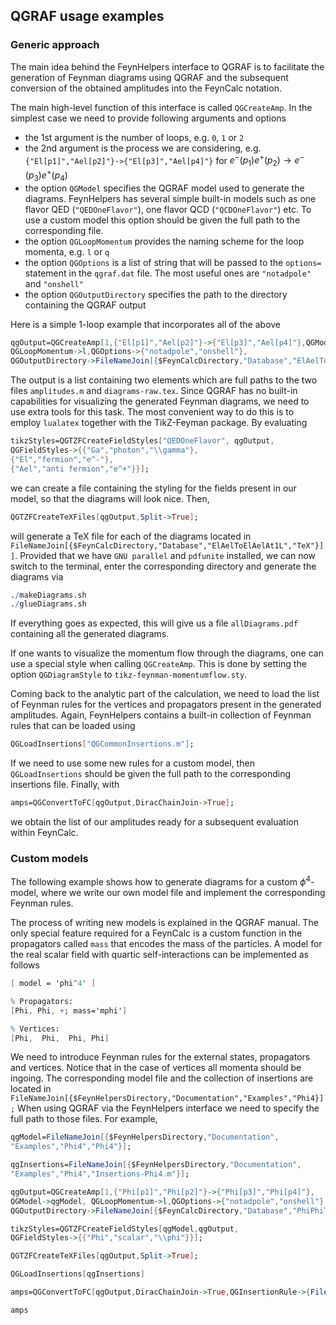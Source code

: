 ## QGRAF usage examples

### Generic approach

The main idea behind the FeynHelpers interface to QGRAF is to facilitate the generation of Feynman diagrams using QGRAF and the subsequent conversion of the obtained amplitudes into the FeynCalc notation.

The main high-level function of this interface is called `QGCreateAmp`. In the simplest case we need to provide following arguments and options

- the 1st argument is the number of loops, e.g. `0`, `1` or `2`
- the 2nd argument is the process we are considering, e.g. `{"El[p1]","Ael[p2]"}->{"El[p3]","Ael[p4]"}` for $e^- (p_1) e^+ (p_2) \to e^- (p_3) e^+ (p_4)$
- the option `QGModel` specifies the QGRAF model used to generate the diagrams. FeynHelpers has several simple built-in models such as one flavor QED (`"QEDOneFlavor"`), one flavor QCD (`"QCDOneFlavor"`) etc. To use a custom model this option should be given the full path to the corresponding file.
- the option `QGLoopMomentum` provides the naming scheme for the loop momenta, e.g. `l` or `q`
- the option `QGOptions` is a list of string that will be passed to the `options=` statement in the `qgraf.dat` file. The most useful ones are `"notadpole"` and `"onshell"`
- the option `QGOutputDirectory` specifies the path to the directory containing the QGRAF output

Here is a simple 1-loop example that incorporates all of the above

```mathematica
qgOutput=QGCreateAmp[1,{"El[p1]","Ael[p2]"}->{"El[p3]","Ael[p4]"},QGModel->"QEDOneFlavor",
QGLoopMomentum->l,QGOptions->{"notadpole","onshell"},
QGOutputDirectory->FileNameJoin[{$FeynCalcDirectory,"Database","ElAelToElAelAt1L"}]];
```

The output is a list containing two elements which are full paths to the two files `amplitudes.m` and `diagrams-raw.tex`. Since QGRAF has no built-in capabilities for visualizing the generated Feynman diagrams, we need to use extra tools for this task. The most convenient way to do this is to employ `lualatex` together with the TikZ-Feyman package. By evaluating 

```mathematica
tikzStyles=QGTZFCreateFieldStyles["QEDOneFlavor", qgOutput,
QGFieldStyles->{{"Ga","photon","\\gamma"},
{"El","fermion","e^-"},
{"Ael","anti fermion","e^+"}}];
```

we can create a file containing the styling for the fields present in our model, so that the diagrams will look nice. Then,

```mathematica
QGTZFCreateTeXFiles[qgOutput,Split->True];
```

will generate a TeX file for each of the diagrams located in `FileNameJoin[{$FeynCalcDirectory,"Database","ElAelToElAelAt1L","TeX"}]]`. Provided that we have `GNU parallel` and `pdfunite` installed, we can now switch to the terminal, enter the corresponding directory and generate the diagrams via

```mathematica
./makeDiagrams.sh
./glueDiagrams.sh
```

If everything goes as expected, this will give us a file `allDiagrams.pdf` containing all the generated diagrams.

If one wants to visualize the momentum flow through the diagrams, one can use a special style when calling `QGCreateAmp`. This is done by setting the option `QGDiagramStyle` to `tikz-feynman-momentumflow.sty`.


Coming back to the analytic part of the calculation, we need to load the list of Feynman rules for the vertices and propagators present in the generated amplitudes. Again, FeynHelpers contains a built-in collection of Feynman rules that can be loaded using

```mathematica
QGLoadInsertions["QGCommonInsertions.m"];
```

If we need to use some new rules for a custom model, then `QGLoadInsertions` should be given the full path to the corresponding insertions file. Finally, with

```mathematica
amps=QGConvertToFC[qgOutput,DiracChainJoin->True];
```

we obtain the list of our amplitudes ready for a subsequent evaluation within FeynCalc.

### Custom models

The following example shows how to generate diagrams for a custom $\phi^4$-model, where we write our own model file and implement the corresponding Feynman rules.

The process of writing new models is explained in the QGRAF manual. The only special feature required for a FeynCalc is a custom function in the propagators called `mass` that encodes the mass of the particles. A model for the real scalar field with quartic self-interactions can be implemented as follows

```mathematica
[ model = 'phi^4' ]

% Propagators:
[Phi, Phi, +; mass='mphi']

% Vertices:
[Phi,  Phi,  Phi, Phi]
```

We need to introduce Feynman rules for the external states, propagators and vertices. Notice that in the case of vertices all momenta should be ingoing. The corresponding model file and the collection of insertions are located in `FileNameJoin[{$FeynHelpersDirectory,"Documentation","Examples","Phi4}];` When using QGRAF via the FeynHelpers interface we need to specify the full path to those files. For example,

```mathematica
qgModel=FileNameJoin[{$FeynHelpersDirectory,"Documentation",
"Examples","Phi4","Phi4"}];

qgInsertions=FileNameJoin[{$FeynHelpersDirectory,"Documentation",
"Examples","Phi4","Insertions-Phi4.m"}];

qgOutput=QGCreateAmp[1,{"Phi[p1]","Phi[p2]"}->{"Phi[p3]","Phi[p4]"},
QGModel->qgModel, QGLoopMomentum->l,QGOptions->{"notadpole","onshell"},
QGOutputDirectory->FileNameJoin[{$FeynCalcDirectory,"Database","PhiPhiToPhiPhiAt1L"}]];

tikzStyles=QGTZFCreateFieldStyles[qgModel,qgOutput,
QGFieldStyles->{{"Phi","scalar","\\phi"}}];

QGTZFCreateTeXFiles[qgOutput,Split->True];

QGLoadInsertions[qgInsertions]

amps=QGConvertToFC[qgOutput,DiracChainJoin->True,QGInsertionRule->{FileBaseName[qgInsertions]}]//SMPToSymbol;

amps
```